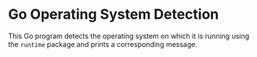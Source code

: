 # Go Operating System Detection

This Go program detects the operating system on which it is running using the `runtime` package and prints a corresponding message.
